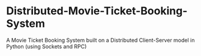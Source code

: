 # Distributed-Movie-Ticket-Booking-System
A Movie Ticket Booking System built on a Distributed Client-Server model in Python (using Sockets and RPC)
